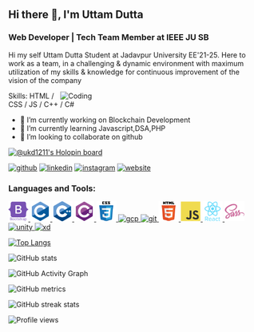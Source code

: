 ## Hi there 👋, I'm Uttam Dutta
### Web Developer | Tech Team Member at IEEE JU SB 

Hi my self Uttam Dutta 
Student at Jadavpur University EE'21-25.
Here
to work as a team, in a challenging & dynamic environment with maximum utilization of my skills & knowledge for continuous improvement of the vision of the company

<img align="right" alt="Coding" width="400" src="https://cdn.dribbble.com/users/1162077/screenshots/3848914/programmer.gif">

Skills: HTML / CSS / JS / C++ / C#

- 🔭 I’m currently working on Blockchain Development 
- 🌱 I’m currently learning Javascript,DSA,PHP 
- 👯 I’m looking to collaborate on github 

[![@ukd1211's Holopin board](https://holopin.me/ukd1211)](https://holopin.io/@ukd1211)

[<img src='https://cdn.jsdelivr.net/npm/simple-icons@3.0.1/icons/github.svg' alt='github' height='40'>](https://github.com/UKD1211)  [<img src='https://cdn.jsdelivr.net/npm/simple-icons@3.0.1/icons/linkedin.svg' alt='linkedin' height='40'>](https://www.linkedin.com/in/uttam-dutta-002110801216ukd/)  [<img src='https://cdn.jsdelivr.net/npm/simple-icons@3.0.1/icons/instagram.svg' alt='instagram' height='40'>](https://www.instagram.com/uttamdutta467/)  [<img src='https://cdn.jsdelivr.net/npm/simple-icons@3.0.1/icons/icloud.svg' alt='website' height='40'>](https://ukd1211.github.io/UTTAM-DUTTA-PORTFOLIO-SITE/) 


<h3 align="left">Languages and Tools:</h3>
<p align="left"> <a href="https://getbootstrap.com" target="_blank" rel="noreferrer"> <img src="https://raw.githubusercontent.com/devicons/devicon/master/icons/bootstrap/bootstrap-plain-wordmark.svg" alt="bootstrap" width="40" height="40"/> </a> <a href="https://www.cprogramming.com/" target="_blank" rel="noreferrer"> <img src="https://raw.githubusercontent.com/devicons/devicon/master/icons/c/c-original.svg" alt="c" width="40" height="40"/> </a> <a href="https://www.w3schools.com/cpp/" target="_blank" rel="noreferrer"> <img src="https://raw.githubusercontent.com/devicons/devicon/master/icons/cplusplus/cplusplus-original.svg" alt="cplusplus" width="40" height="40"/> </a> <a href="https://www.w3schools.com/cs/" target="_blank" rel="noreferrer"> <img src="https://raw.githubusercontent.com/devicons/devicon/master/icons/csharp/csharp-original.svg" alt="csharp" width="40" height="40"/> </a> <a href="https://www.w3schools.com/css/" target="_blank" rel="noreferrer"> <img src="https://raw.githubusercontent.com/devicons/devicon/master/icons/css3/css3-original-wordmark.svg" alt="css3" width="40" height="40"/> </a> <a href="https://cloud.google.com" target="_blank" rel="noreferrer"> <img src="https://www.vectorlogo.zone/logos/google_cloud/google_cloud-icon.svg" alt="gcp" width="40" height="40"/> </a> <a href="https://git-scm.com/" target="_blank" rel="noreferrer"> <img src="https://www.vectorlogo.zone/logos/git-scm/git-scm-icon.svg" alt="git" width="40" height="40"/> </a> <a href="https://www.w3.org/html/" target="_blank" rel="noreferrer"> <img src="https://raw.githubusercontent.com/devicons/devicon/master/icons/html5/html5-original-wordmark.svg" alt="html5" width="40" height="40"/> </a> <a href="https://developer.mozilla.org/en-US/docs/Web/JavaScript" target="_blank" rel="noreferrer"> <img src="https://raw.githubusercontent.com/devicons/devicon/master/icons/javascript/javascript-original.svg" alt="javascript" width="40" height="40"/> </a> <a href="https://reactjs.org/" target="_blank" rel="noreferrer"> <img src="https://raw.githubusercontent.com/devicons/devicon/master/icons/react/react-original-wordmark.svg" alt="react" width="40" height="40"/> </a> <a href="https://sass-lang.com" target="_blank" rel="noreferrer"> <img src="https://raw.githubusercontent.com/devicons/devicon/master/icons/sass/sass-original.svg" alt="sass" width="40" height="40"/> </a> <a href="https://unity.com/" target="_blank" rel="noreferrer"> <img src="https://www.vectorlogo.zone/logos/unity3d/unity3d-icon.svg" alt="unity" width="40" height="40"/> </a> <a href="https://www.adobe.com/products/xd.html" target="_blank" rel="noreferrer"> <img src="https://cdn.worldvectorlogo.com/logos/adobe-xd.svg" alt="xd" width="40" height="40"/> </a> </p>

<!-- <p><img align="left" src="https://github-readme-stats.vercel.app/api/top-langs?username=ukd1211&show_icons=true&locale=en&layout=compact" alt="ukd1211" /></p> -->

<!-- <p>&nbsp;<img align="center" src="https://github-readme-stats.vercel.app/api?username=ukd1211&show_icons=true&locale=en" alt="ukd1211" /></p> -->

[![Top Langs](https://github-readme-stats.vercel.app/api/top-langs/?username=UKD1211)](https://github.com/anuraghazra/github-readme-stats)

![GitHub stats](https://github-readme-stats.vercel.app/api?username=UKD1211&show_icons=true)  

![GitHub Activity Graph](https://activity-graph.herokuapp.com/graph?username=UKD1211)  

![GitHub metrics](https://metrics.lecoq.io/UKD1211)  

![GitHub streak stats](https://github-readme-streak-stats.herokuapp.com/?user=UKD1211)  

![Profile views](https://gpvc.arturio.dev/UKD1211)  


